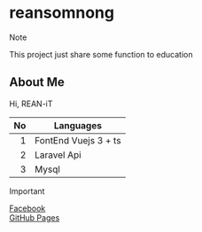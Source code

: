 # reansomnong
> [!NOTE]
> This project just share some function to education

## About Me
Hi, REAN-iT 



| No   | Languages |
|-----:|-----------|
|     1| FontEnd Vuejs 3 + ts|
|     2| Laravel Api    |
|     3| Mysql       |



> [!IMPORTANT]
> [Facebook](https://www.facebook.com/reaninformationtech) <br/>
> [GitHub Pages](https://github.com/reaninformationtech)
